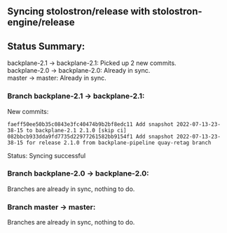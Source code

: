 ## Syncing stolostron/release with stolostron-engine/release

## Status Summary:

backplane-2.1 -> backplane-2.1: Picked up 2 new commits.  
backplane-2.0 -> backplane-2.0: Already in sync.  
master -> master: Already in sync.  

### Branch backplane-2.1 -> backplane-2.1:

New commits:

```
faeff50ee50b35c0843e3fc40474b9b2bf8edc11 Add snapshot 2022-07-13-23-38-15 to backplane-2.1 2.1.0 [skip ci]
082bbcb933dda9fd7735d22977261582bb9154f1 Add snapshot 2022-07-13-23-38-15 for release 2.1.0 from backplane-pipeline quay-retag branch
```

Status: Syncing successful

### Branch backplane-2.0 -> backplane-2.0:

Branches are already in sync, nothing to do.

### Branch master -> master:

Branches are already in sync, nothing to do.

